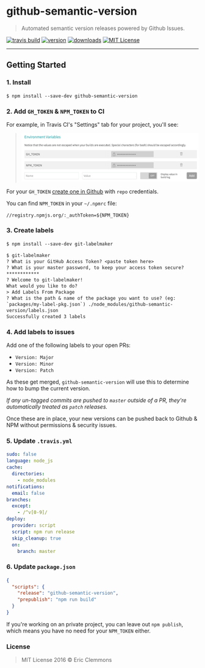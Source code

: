# github-semantic-version

> Automated semantic version releases powered by Github Issues.

[![travis build](https://img.shields.io/travis/ericclemmons/github-semantic-version.svg)](https://travis-ci.org/ericclemmons/github-semantic-version)
[![version](https://img.shields.io/npm/v/github-semantic-version.svg)](http://npm.im/github-semantic-version)
[![downloads](https://img.shields.io/npm/dm/github-semantic-version.svg)](http://npm-stat.com/charts.html?package=github-semantic-version)
[![MIT License](https://img.shields.io/npm/l/github-semantic-version.svg)](http://opensource.org/licenses/MIT)

- - -

## Getting Started

### 1. Install

```shell
$ npm install --save-dev github-semantic-version
```

### 2. Add `GH_TOKEN` & `NPM_TOKEN` to CI

For example, in Travis CI's "Settings" tab for your project, you'll see:
> ![tokens](tokens.png)

For your `GH_TOKEN` [create one in Github](https://github.com/settings/tokens)
with `repo` credentials.

You can find `NPM_TOKEN` in your `~/.npmrc` file:

```
//registry.npmjs.org/:_authToken=${NPM_TOKEN}
```


### 3. Create labels

```shell
$ npm install --save-dev git-labelmaker
```

```shell
$ git-labelmaker
? What is your GitHub Access Token? <paste token here>
? What is your master password, to keep your access token secure? ************
? Welcome to git-labelmaker!
What would you like to do?
> Add Labels From Package
? What is the path & name of the package you want to use? (eg: `packages/my-label-pkg.json`) ./node_modules/github-semantic-version/labels.json
Successfully created 3 labels
```

### 4. Add labels to issues

Add one of the following labels to your open PRs:

- `Version: Major`
- `Version: Minor`
- `Version: Patch`

As these get merged, `github-semantic-version` will use this to determine
how to bump the current version.

_If any un-tagged commits are pushed to `master` outside of a PR, they're
automatically treated as `patch` releases._

Once these are in place, your new versions can be pushed back to Github & NPM
without permissions & security issues.

### 5. Update `.travis.yml`

```yaml
sudo: false
language: node_js
cache:
  directories:
    - node_modules
notifications:
  email: false
branches:
  except:
    - /^v[0-9]/
deploy:
  provider: script
  script: npm run release
  skip_cleanup: true
  on:
    branch: master
```

### 6. Update `package.json`

```json
{
  "scripts": {
    "release": "github-semantic-version",
    "prepublish": "npm run build"
  }
}
```

If you're working on an private project, you can leave out `npm publish`, which
means you have no need for your `NPM_TOKEN` either.


### License

> MIT License 2016 © Eric Clemmons
